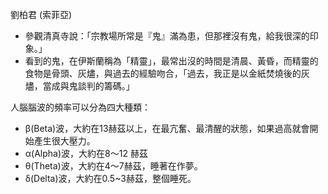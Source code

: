 劉柏君 (索菲亞)
* 參觀清真寺說：「宗教場所常是『鬼』滿為患，但那裡沒有鬼，給我很深的印象。」
* 看到的鬼，在伊斯蘭稱為「精靈」，最常出沒的時間是清晨、黃昏，而精靈的食物是骨頭、灰燼，與過去的經驗吻合，「過去，我正是以金紙焚燒後的灰燼，當成與鬼談判的籌碼。」

人腦腦波的頻率可以分為四大種類：
* β(Beta)波，大約在13赫茲以上，在最亢奮、最清醒的狀態，如果過高就會開始產生很大壓力。
* α(Alpha)波，大約在8～12 赫茲
* θ(Theta)波，大約在4～7赫茲，睡著在作夢。
* δ(Delta)波，大約在0.5~3赫茲，整個睡死。
